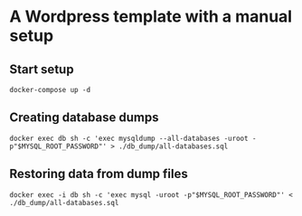 # A Wordpress template with a manual setup


## Start setup
`
docker-compose up -d
`

## Creating database dumps
`docker exec db sh -c 'exec mysqldump --all-databases -uroot -p"$MYSQL_ROOT_PASSWORD"' > ./db_dump/all-databases.sql`

## Restoring data from dump files
`docker exec -i db sh -c 'exec mysql -uroot -p"$MYSQL_ROOT_PASSWORD"' < ./db_dump/all-databases.sql`
